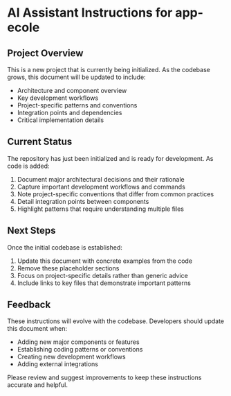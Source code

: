 # AI Assistant Instructions for app-ecole

## Project Overview
This is a new project that is currently being initialized. As the codebase grows, this document will be updated to include:

- Architecture and component overview
- Key development workflows
- Project-specific patterns and conventions
- Integration points and dependencies
- Critical implementation details

## Current Status
The repository has just been initialized and is ready for development. As code is added:

1. Document major architectural decisions and their rationale
2. Capture important development workflows and commands
3. Note project-specific conventions that differ from common practices
4. Detail integration points between components
5. Highlight patterns that require understanding multiple files

## Next Steps
Once the initial codebase is established:

1. Update this document with concrete examples from the code
2. Remove these placeholder sections
3. Focus on project-specific details rather than generic advice
4. Include links to key files that demonstrate important patterns

## Feedback
These instructions will evolve with the codebase. Developers should update this document when:

- Adding new major components or features
- Establishing coding patterns or conventions
- Creating new development workflows
- Adding external integrations

Please review and suggest improvements to keep these instructions accurate and helpful.